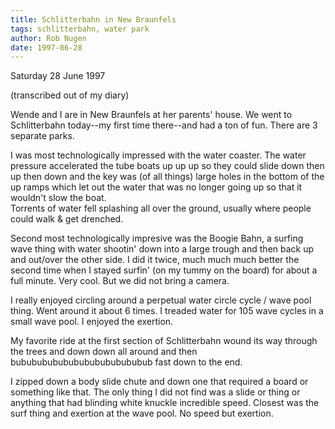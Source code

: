 ```yaml
---
title: Schlitterbahn in New Braunfels
tags: schlitterbahn, water park
author: Rob Nugen
date: 1997-06-28
---
```


<p class=date>Saturday 28 June 1997</p>

<p class=note>(transcribed out of my diary)</p>
<p>
Wende and I are in New Braunfels at her parents' house.  We went to Schlitterbahn today--my first time there--and had a ton of fun.  There are 3 separate parks.
<p>
I was most technologically impressed with the water coaster.  The water pressure accelerated the tube boats up up up so they could slide down then up then down and the key was (of all things) large holes in the bottom of the up ramps which let out the water that was no longer going up so that it wouldn't slow the boat.<br>
Torrents of water fell splashing all over the ground, usually where people could walk & get drenched.
<p>
Second most technologically impresive was the Boogie Bahn, a surfing wave thing with water shootin' down into a large trough and then back up and out/over the other side.  I did it twice, much much much better the second time when I stayed surfin' (on my tummy on the board) for about a full minute. Very cool.  But we did not bring a camera.
<p>
I really enjoyed circling around a perpetual water circle cycle / wave pool thing.  Went around it about 6 times.  I treaded water for 105 wave cycles in a small wave pool.  I enjoyed the exertion.
<p>
My favorite ride at the first section of Schlitterbahn wound its way through the trees and down down all around and then bububububububububububububub fast down to the end.
<p>
I zipped down a body slide chute and down one that required a board or something like that.  The only thing I did not find was a slide or thing or anything that had blinding white knuckle incredible speed.  Closest was the surf thing and exertion at the wave pool. No speed but exertion.
<p>
